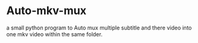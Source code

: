 # Auto-mkv-mux
a small python program to Auto mux multiple subtitle and there video into one mkv video within the same folder.
